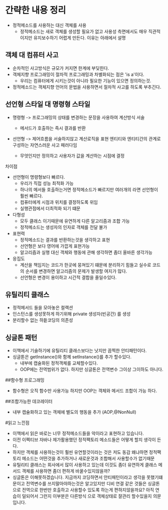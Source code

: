 # 간략한 내용 정리

- 정적메소드를 사용하는 대신 객체를 사용
  - 정적메소드는 새로 객체를 생성할 필요가 없고 사용성 측면에서도 매우 직관적이지만 
  유지보수하기 어렵게 만든다. 이유는 아래에서 설명

## 객체 대 컴퓨터 사고 
- 순차적인 사고방식은 규모가 커지면 한계에 부딪힌다.
- 객체지향 프로그래밍이 절차적 프로그래밍과 차별화되는 점은 'is a'이다.
  - 우리는 컴퓨터에게 시키는것이 아니라 필요한 기능이 있으면 정의하는것.
- 정적메소드는 객체지향 언어의 문법을 사용하면서 절차적 사고를 하도록 부추긴다.

## 선언형 스타일 대 명령형 스타일 
- 명령형 -> 프로그래밍의 상태를 변경하는 문장을 사용하여 계산방식 서술
  - 메서드가 호출하는 즉시 결과를 반환 

- 선언형 -> 제어흐름을 서술하지않고 계산로직을 표현 엔티티와 엔티티간의 관계로 구성하는 자연스러운 사고 패러다임
  - 무엇인지만 정의하고 사용자가 값을 계산하는 시점에 결정 


차이점

- 선언형이 명령형보다 빠르다.
    - 우리가 직접 성능 최적화 가능
    - 하나의 메서들 호출하는거면 정적메소드가 빠르지만 여러개의 라면 선언형이 훨씬 빠르다.
    - 컴퓨터에게 시점과 위치를 결정하도록 위임
    - 실행관점에서 더최적화 되기 떄문
- 다형성
  - 모두 클래스 이기때문에 유연하게 다른 알고리즘과 조합 가능
  - 정적메소드는 생성자의 인자로 객체를 전달 불가
- 표현력
  - 정적메소드는 결과를 반환하는것을 생각하고 표현
  - 선언형은 보다 영어에 가깝게 표현가능 
  - 알고리즘과 실행 대신 객체와 행동에 관해 생각하면 좀더 올바른 생각가능 
- 응집도
  - 계산을 책임지는 코드가 한곳에 뭉쳐있기 떄문에 분리하기 힘들고 실수로 코드의 순서를 변경하면
  알고리즘의 문제가 발생할 여지가 많다.
  - 선언형은 변경이 용이하고 시간적 결합을 줄일수있다.

## 유틸리티 클래스
- 정적메서드 들을 모아놓은 컬랙션
- 인스턴스를 생성못하게 하기위해 private 생성자(빈공간) 를 생성
- 분리할수 없는 하듵코딩의 의존성

## 싱글톤 패턴
- 이책에서 기술하기에 유틸리티 클래스보다는 낫지만 끔찍한 안티패턴이다.
- 싱글톤은 getInstance()와 함께 setInstance()를 추가 할수있다.
  - 내부에 캡술화된 정적객체를 교체할수있다.
  - OOP에는 전역범위가 없다. 하지만 싱글톤은 전역변수 그이상 그이하도 아니다.

##함수형 프로그래밍
- 함수형은 오직 함수만 사용가능 하지만 OOP는 객체와 메서드 조합이 가능 하다.

##조합가능한 데코레이터
- 내부 캡슐화하고 있는 객체에 별도의 행동을 추가 (AOP,@NonNull)

#읽고 느낀점
- 이책에서 읽은 바로는 너무 정적메소드들을 악이라고 표현하고 있습니다.
- 이전 이펙티브 자바나 제가활용했던 정적팩토리 메소드들은 어떻게 할지 생각이 든다.
- 하지만 객체를 사용하는것이 훨씬 유연할것이라는 것은 저도 동감 왜냐하면 정적팩토리 메소드는
어떤것을 추가하거나 새로운것과 조합해서 사용할수가 없기때문
- 유틸리티 클래스는 회사에서 많이 사용하고 있는데 이것도 좀더 유연하게 클래스 메서드 객체를 사용하면
좀더 편하게 바꿀수있지않을까?
- 싱글톤은 이해못하겠습니다. 지금까지 코딩하면서 안티패턴이라고 생각을 못했기떄문이고 전역변수를 쓰지말아야하는것은 알고있지만
디비 연결 같은 것들은 싱글톤으로 전역으로 한번만 호출하고 사용할수 있도록 하는게 편하지않을까요?
아직 연습이 덜되어서 그런지 이부분은 다른방식 으로 객체상태로 잘관리 할수있을지 의문입니다.
